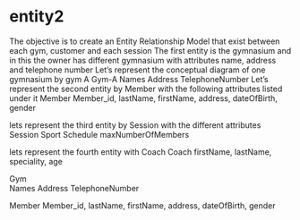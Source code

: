 # entity2
The objective is to create an Entity Relationship Model that exist between each gym, customer and each session
The first entity is the gymnasium and in this the owner has different gymnasium with attributes name, address and telephone number
Let’s represent the conceptual diagram of one gymnasium by gym A
Gym-A
Names
Address
TelephoneNumber
Let’s represent the second entity by Member with the following attributes listed under it
Member
Member_id,
lastName,
firstName,
address,
dateOfBirth,
gender

lets represent the third entity by Session with the different attributes
Session
Sport
Schedule
maxNumberOfMembers

lets represent the fourth entity with Coach
Coach
firstName,
lastName,
speciality,
age

Gym                                                               
Names
Address
TelephoneNumber

Member
Member_id,
lastName,
firstName,
address,
dateOfBirth,
gender
